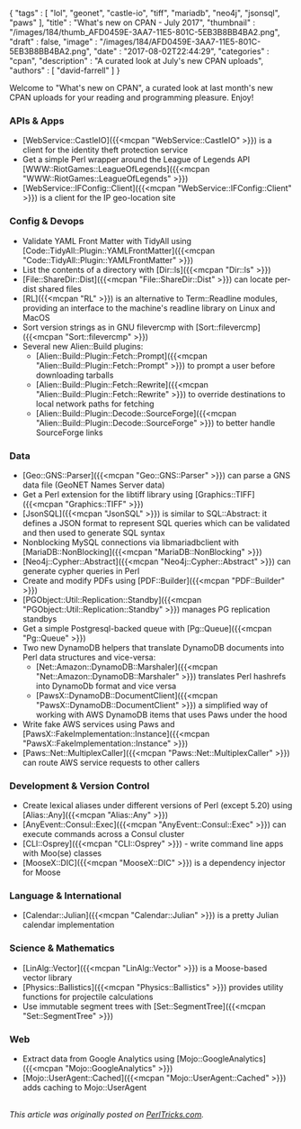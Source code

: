 {
   "tags" : [
      "lol",
      "geonet",
      "castle-io",
      "tiff",
      "mariadb",
      "neo4j",
      "jsonsql",
      "paws"
   ],
   "title" : "What's new on CPAN - July 2017",
   "thumbnail" : "/images/184/thumb_AFD0459E-3AA7-11E5-801C-5EB3B8BB4BA2.png",
   "draft" : false,
   "image" : "/images/184/AFD0459E-3AA7-11E5-801C-5EB3B8BB4BA2.png",
   "date" : "2017-08-02T22:44:29",
   "categories" : "cpan",
   "description" : "A curated look at July's new CPAN uploads",
   "authors" : [
      "david-farrell"
   ]
}


Welcome to "What's new on CPAN", a curated look at last month's new CPAN uploads for your reading and programming pleasure. Enjoy!

### APIs & Apps
* [WebService::CastleIO]({{<mcpan "WebService::CastleIO" >}}) is a client for the identity theft protection service
*  Get a simple Perl wrapper around the League of Legends API [WWW::RiotGames::LeagueOfLegends]({{<mcpan "WWW::RiotGames::LeagueOfLegends" >}})
* [WebService::IFConfig::Client]({{<mcpan "WebService::IFConfig::Client" >}}) is a client for the IP geo-location site


### Config & Devops
* Validate YAML Front Matter with TidyAll using [Code::TidyAll::Plugin::YAMLFrontMatter]({{<mcpan "Code::TidyAll::Plugin::YAMLFrontMatter" >}})
* List the contents of a directory with [Dir::ls]({{<mcpan "Dir::ls" >}})
* [File::ShareDir::Dist]({{<mcpan "File::ShareDir::Dist" >}}) can locate per-dist shared files
* [RL]({{<mcpan "RL" >}}) is an alternative to Term::Readline modules, providing an interface to the machine's readline library on Linux and MacOS
* Sort version strings as in GNU filevercmp with [Sort::filevercmp]({{<mcpan "Sort::filevercmp" >}})
* Several new Alien::Build plugins:
  * [Alien::Build::Plugin::Fetch::Prompt]({{<mcpan "Alien::Build::Plugin::Fetch::Prompt" >}}) to prompt a user before downloading tarballs
  * [Alien::Build::Plugin::Fetch::Rewrite]({{<mcpan "Alien::Build::Plugin::Fetch::Rewrite" >}}) to override destinations to local network paths for fetching
  * [Alien::Build::Plugin::Decode::SourceForge]({{<mcpan "Alien::Build::Plugin::Decode::SourceForge" >}}) to better handle SourceForge links


### Data
* [Geo::GNS::Parser]({{<mcpan "Geo::GNS::Parser" >}}) can parse a GNS data file (GeoNET Names Server data)
* Get a Perl extension for the libtiff library using [Graphics::TIFF]({{<mcpan "Graphics::TIFF" >}})
* [JsonSQL]({{<mcpan "JsonSQL" >}}) is similar to SQL::Abstract: it defines a JSON format to represent SQL queries which can be validated and then used to generate SQL syntax
* Nonblocking MySQL connections via libmariadbclient with [MariaDB::NonBlocking]({{<mcpan "MariaDB::NonBlocking" >}})
* [Neo4j::Cypher::Abstract]({{<mcpan "Neo4j::Cypher::Abstract" >}}) can generate cypher queries in Perl
* Create and modify PDFs using [PDF::Builder]({{<mcpan "PDF::Builder" >}})
* [PGObject::Util::Replication::Standby]({{<mcpan "PGObject::Util::Replication::Standby" >}}) manages PG replication standbys
* Get a simple Postgresql-backed queue with [Pg::Queue]({{<mcpan "Pg::Queue" >}})
* Two new DynamoDB helpers that translate DynamoDB documents into Perl data structures and vice-versa:
  * [Net::Amazon::DynamoDB::Marshaler]({{<mcpan "Net::Amazon::DynamoDB::Marshaler" >}}) translates Perl hashrefs into DynamoDb format and vice versa
  * [PawsX::DynamoDB::DocumentClient]({{<mcpan "PawsX::DynamoDB::DocumentClient" >}}) a simplified way of working with AWS DynamoDB items that uses Paws under the hood
*  Write fake AWS services using Paws and [PawsX::FakeImplementation::Instance]({{<mcpan "PawsX::FakeImplementation::Instance" >}})
* [Paws::Net::MultiplexCaller]({{<mcpan "Paws::Net::MultiplexCaller" >}}) can route AWS service requests to other callers


### Development & Version Control
* Create lexical aliases under different versions of Perl (except 5.20) using [Alias::Any]({{<mcpan "Alias::Any" >}})
* [AnyEvent::Consul::Exec]({{<mcpan "AnyEvent::Consul::Exec" >}}) can execute commands across a Consul cluster
* [CLI::Osprey]({{<mcpan "CLI::Osprey" >}}) - write command line apps with Moo(se) classes
* [MooseX::DIC]({{<mcpan "MooseX::DIC" >}}) is a dependency injector for Moose


### Language & International
* [Calendar::Julian]({{<mcpan "Calendar::Julian" >}}) is a pretty Julian calendar implementation


### Science & Mathematics
* [LinAlg::Vector]({{<mcpan "LinAlg::Vector" >}}) is a Moose-based vector library
* [Physics::Ballistics]({{<mcpan "Physics::Ballistics" >}}) provides utility functions for projectile calculations
* Use immutable segment trees with [Set::SegmentTree]({{<mcpan "Set::SegmentTree" >}})


### Web
* Extract data from Google Analytics using [Mojo::GoogleAnalytics]({{<mcpan "Mojo::GoogleAnalytics" >}})
* [Mojo::UserAgent::Cached]({{<mcpan "Mojo::UserAgent::Cached" >}}) adds caching to Mojo::UserAgent



\
*This article was originally posted on [PerlTricks.com](http://perltricks.com).*

